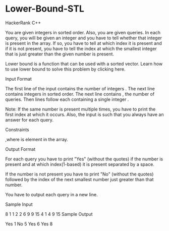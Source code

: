 # Lower-Bound-STL
HackerRank C++

You are given  integers in sorted order. Also, you are given  queries. In each query, you will be given an integer and you have to tell whether that integer is present in the array. If so, you have to tell at which index it is present and if it is not present, you have to tell the index at which the smallest integer that is just greater than the given number is present.

Lower bound is a function that can be used with a sorted vector. Learn how to use lower bound to solve this problem by clicking here.

Input Format

The first line of the input contains the number of integers . The next line contains  integers in sorted order. The next line contains , the number of queries. Then  lines follow each containing a single integer .

Note: If the same number is present multiple times, you have to print the first index at which it occurs. Also, the input is such that you always have an answer for each query.

Constraints


,where  is  element in the array.


Output Format

For each query you have to print "Yes" (without the quotes) if the number is present and at which index(1-based) it is present separated by a space.

If the number is not present you have to print "No" (without the quotes) followed by the index of the next smallest number just greater than that number.

You have to output each query in a new line.

Sample Input

 8
 1 1 2 2 6 9 9 15
 4
 1
 4
 9
 15
Sample Output

 Yes 1
 No 5
 Yes 6
 Yes 8
